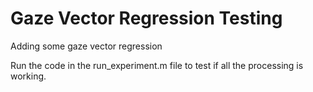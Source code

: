# Gaze Vector Regression Testing

Adding some gaze vector regression

Run the code in the run_experiment.m file to test if all the processing is working.
